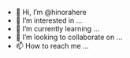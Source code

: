 - 👋 Hi, I’m @hinorahere
- 👀 I’m interested in ...
- 🌱 I’m currently learning ...
- 💞️ I’m looking to collaborate on ...
- 📫 How to reach me ...

<!---
hinorahere/hinorahere is a ✨ special ✨ repository because its `README.md` (this file) appears on your GitHub profile.
You can click the Preview link to take a look at your changes.
--->
